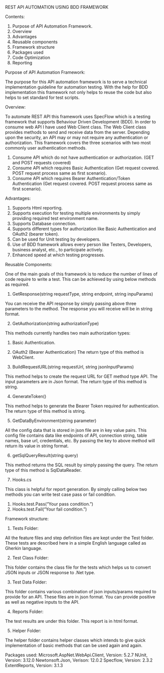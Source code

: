 REST API AUTOMATION USING BDD FRAMEWORK

Contents:
1.	Purpose of API Automation Framework.
2.	Overview
3.	Advantages
4.	Reusable components
5.	Framework structure
6.	Packages used
7.	Code Optimization
8.	Reporting

Purpose of API Automation Framework:

The purpose for this API automation framework is to serve a technical implementation guideline for automation testing.
With the help for BDD implementation this framework not only helps to reuse the code but also helps to set standard for test scripts.

Overview:

To automate REST API this framework uses SpecFlow which is a testing framework that supports Behaviour Driven Development (BDD). In order to consume web API I have used Web Client class. The Web Client class provides methods to send and receive data from the server. Depending upon the security, an API may or may not require any authentication or authorization. This framework covers the three scenarios with two most commonly user authentication methods.
1.	Consume API which do not have authentication or authorization. (GET and POST requests covered)
2.	Consume API which requires Basic Authentication (Get request covered. POST request process same as first scenario).
3.	Consume API which requires Bearer Authentication/Token Authentication (Get request covered. POST request process same as first scenario).

Advantages:

1.	Supports Html reporting.
2.	Supports execution for testing multiple environments by simply providing required test environment name.
3.	Supports Database connection.
4.	Supports different types for authorization like Basic Authentication and OAuth2 (bearer token).
5.	Can be used for Unit testing by developers.
6.	Use of BDD framework allows every person like Testers, Developers, business analyst, etc., to participate actively.
7.	Enhanced speed at which testing progresses.

Reusable Components:

One of the main goals of this framework is to reduce the number of lines of code require to write a test. This can be achieved by using below methods as required.

1)	GetResponse(string requestType, string endpoint, string inpuParams)

You can receive the API response by simply passing above three parameters to the method.
The response you will receive will be in string format.
   
2)	GetAuthorization(string authorizationType)

This methods currently handles two main authorization types:
1) Basic Authentication.
2) OAuth2 (Bearer Authentication)
The return type of this method is WebClient.

3)	BuildRequestURL(string requestUrl, string jsonInputParams)

This method helps to create the request URL for GET method type API. The input parameters are in Json format. The return type of this method is string.

4)	GenerateToken()

This method helps to generate the Bearer Token required for authentication.
The return type of this method is string.

5)	GetDataByEnvironment(string parameter)

All the config data that is stored in json file are in key value pairs. This config file contains data like endpoints of API, connection string, table names, base url, credentials, etc. By passing the key to above method will return its value in string format.

6)	getSqlQueryResult(string query)

This method returns the SQL result by simply passing the query. The return type of this method is SqlDataReader.

7)	Hooks.cs

This class is helpful for report generation. By simply calling below two methods you can write test case pass or fail condition.
1)	Hooks.test.Pass(“Your pass condition.”)
2)	Hooks.test.Fail(“Your fail condition.”)


Framework structure:
1.	Tests Folder:

All the feature files and step definition files are kept under the Test folder. These tests are described here in a simple English language called as Gherkin language.

2.	Test Class Folder:

This folder contains the class file for the tests which helps us to convert JSON inputs or JSON response to .Net type.

3.	Test Data Folder:

This folder contains various combination of json inputs/params required to provide for an API. These files are in json format. You can provide positive as well as negative inputs to the API.

4.	Reports Folder:

The test results are under this folder. This report is in html format.

5.	 Helper Folder:

The helper folder contains helper classes which intends to give quick implementation of basic methods that can be used again and again.

Packages used: 
Microsoft.AspNet.WebApi.Client, Version: 5.2.7 NUnit, Version: 3.12.0 Newtonsoft.Json, Verison: 12.0.2 Specflow, Version: 2.3.2 ExtentReports, Version: 3.1.3
